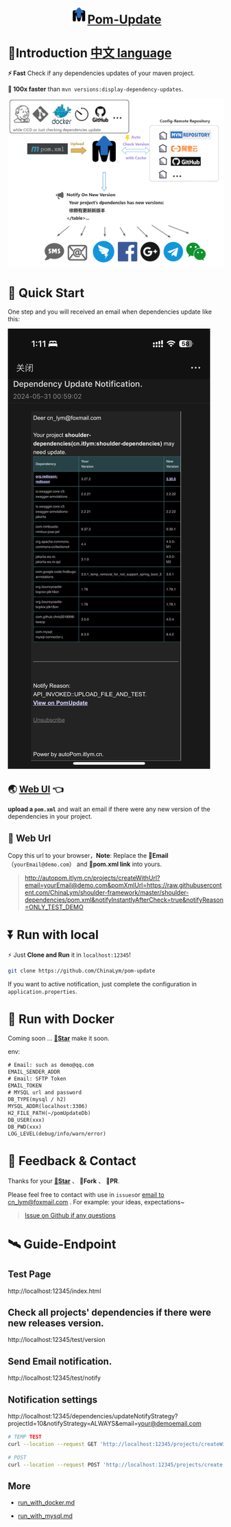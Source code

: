 <h1 align="center"><img src="doc/img/update_s.svg" height="40" width="40" /><a href="https://github.com/ChinaLym/pom-update" target="_blank">Pom-Update</a></h1>

# 📖Introduction [中文 language](README_zh.md)

**⚡ Fast** Check if any dependencies updates of your maven project. 

**💪 100x faster** than `mvn versions:display-dependency-updates`.

![workflow.png](doc/img/workflow.png)

# 🚀 Quick Start

One step and you will received an email when dependencies update like this:

![email_phone_shortcut.png](doc/img/email_phone_shortcut.png)

## 🌏 [Web UI](http://autopom.itlym.cn/) 👈

**upload a `pom.xml`** and wait an email if there were any new version of the dependencies in your project.

## 🔗 Web Url

Copy this url to your browser，**Note**: Replace the **📧Email**（`yourEmail@demo.com`） and **🔗pom.xml link** into yours.

> http://autopom.itlym.cn/projects/createWithUrl?email=yourEmail@demo.com&pomXmlUrl=https://raw.githubusercontent.com/ChinaLym/shoulder-framework/master/shoulder-dependencies/pom.xml&notifyInstantlyAfterCheck=true&notifyReason=ONLY_TEST_DEMO

# ⏬️ Run with local

⚡ Just **Clone and Run** it in `localhost:12345`!

```bash
git clone https://github.com/ChinaLym/pom-update
````

If you want to active notification, just complete the configuration in `application.properties`.

# 🚢 Run with Docker

Coming soon ... **[🌟Star](https://gitee.com/ChinaLym/pom-update/star)** make it soon.

env:
```text
# Email: such as demo@qq.com
EMAIL_SENDER_ADDR
# Email: SFTP Token
EMAIL_TOKEN
# MYSQL url and password
DB_TYPE(mysql / h2)
MYSQL_ADDR(localhost:3306)
H2_FILE_PATH(~/pomUpdateDb)
DB_USER(xxx)
DB_PWD(xxx)
LOG_LEVEL(debug/info/warn/error)
```

# 📩 Feedback & Contact

Thanks for your **[🌟Star](https://gitee.com/ChinaLym/shoulder-framework/star)** 、 **🍴Fork** 、 **🏁PR**.

Please feel free to contact with use in `issues`or [email to cn_lym@foxmail.com](mailto:cn_lym@foxmail.com) . For example: your ideas,
expectations~

> [Issue on Github if any questions](https://github.com/ChinaLym/pom-update/issues/new#留言自动激活邮箱还未打通，作者看到回)

# 🛰 Guide-Endpoint

## Test Page
http://localhost:12345/index.html

## Check all projects' dependencies if there were new releases version.
http://localhost:12345/test/version

## Send Email notification.
http://localhost:12345/test/notify

## Notification settings
http://localhost:12345/dependencies/updateNotifyStrategy?projectId=10&notifyStrategy=ALWAYS&email=your@demoemail.com

```bash
# TEMP TEST
curl --location --request GET 'http://localhost:12345/projects/createWithUrl?email=yourEmail@demo.com&pomXmlUrl=https://raw.githubusercontent.com/ChinaLym/shoulder-framework/master/shoulder-dependencies/pom.xml&notifyInstantlyAfterCheck=true&notifyReason=ONLY_TEST_DEMO' || echo '======= SKIP dependency check. ======='
```
```bash
# POST
curl --location --request POST 'http://localhost:12345/projects/create' --form 'email=yourEmail@demo.com' --form 'pomXml=@shoulder-dependencies/pom.xml' --form 'notifyInstantlyAfterCheck=true' --form 'notifyReason=CI-<a href="https://cicd.yourdomain.com/xxx/${DRONE_REPO_NAME}">${DRONE_REPO_NAME}::${DRONE_REPO_BRANCH}</a><br> with <a href="https://cicd.yourdomain.cn/gogs/${DRONE_REPO_NAME}/${DRONE_BUILD_NUMBER}">Drone Build-${DRONE_BUILD_NUMBER}</a><br>' || echo '======= SKIP dependency check. ======='
```

## More

- [run_with_docker.md](doc/run_with_docker.md)

- [run_with_mysql.md](doc/run_with_mysql.md)